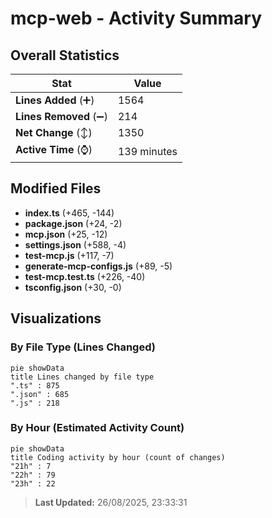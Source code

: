 # mcp-web - Activity Summary 

## Overall Statistics

| Stat                   | Value                                                             |
| ---------------------- | ----------------------------------------------------------------- |
| **Lines Added** (➕)   | 1564                                          |
| **Lines Removed** (➖) | 214                                        |
| **Net Change** (↕)    | 1350                |
| **Active Time** (⌚)   | 139 minutes |


## Modified Files
- **index.ts** (+465, -144)
- **package.json** (+24, -2)
- **mcp.json** (+25, -12)
- **settings.json** (+588, -4)
- **test-mcp.js** (+117, -7)
- **generate-mcp-configs.js** (+89, -5)
- **test-mcp.test.ts** (+226, -40)
- **tsconfig.json** (+30, -0)

## Visualizations

### By File Type (Lines Changed)

```mermaid
pie showData
title Lines changed by file type
".ts" : 875
".json" : 685
".js" : 218
```

### By Hour (Estimated Activity Count)

```mermaid
pie showData
title Coding activity by hour (count of changes)
"21h" : 7
"22h" : 79
"23h" : 22
```


> **Last Updated:** 26/08/2025, 23:33:31